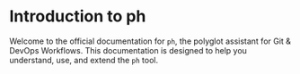 # Introduction to ph

Welcome to the official documentation for `ph`, the polyglot assistant for Git & DevOps Workflows. This documentation is designed to help you understand, use, and extend the `ph` tool.
